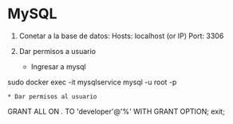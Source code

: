 # MySQL

1. Conetar a la base de datos:
Hosts: localhost (or IP)
Port: 3306

2. Dar permisos a usuario

	* Ingresar a mysql

sudo docker exec -it mysqlservice mysql -u root -p <addr>

	* Dar permisos al usuario

GRANT ALL ON *.* TO 'developer'@'%' WITH GRANT OPTION; <addr> 
exit; <addr> 